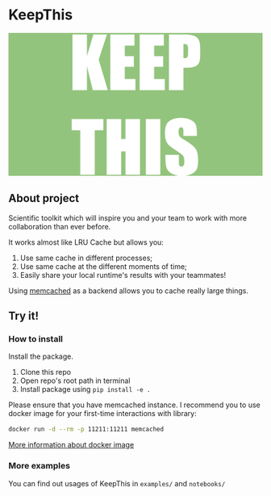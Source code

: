 # KeepThis

![keepthis_header_gif](imgs/keepthis_header.gif)

## About project

Scientific toolkit which will inspire you and your team to work with more collaboration than ever before.

It works almost like LRU Cache but allows you:
1. Use same cache in different processes;
2. Use same cache at the different moments of time;
3. Easily share your local runtime's results with your teammates!  

Using [memcached](https://memcached.org) as a backend allows you to cache really large things.

## Try it!

### How to install

Install the package.

1. Clone this repo
2. Open repo's root path in terminal
3. Install package using `pip install -e .`

Please ensure that you have memcached instance. 
I recommend you to use docker image for your first-time interactions with library:
```bash
docker run -d --rm -p 11211:11211 memcached
```
[More information about docker image](https://hub.docker.com/_/memcached)


### More examples

You can find out usages of KeepThis in `examples/` and `notebooks/`